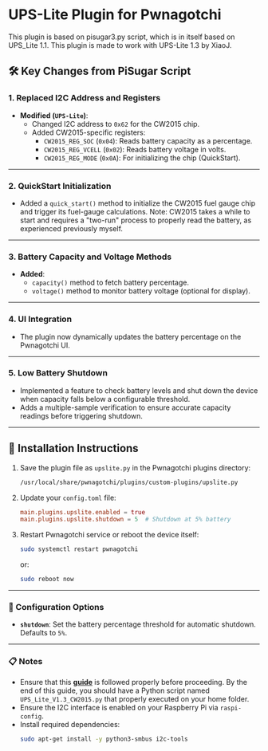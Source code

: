 # UPS-Lite Plugin for Pwnagotchi

This plugin is based on pisugar3.py script, which is in itself based on UPS_Lite 1.1. This plugin is made to work with UPS-Lite 1.3 by XiaoJ.

## 🛠️ Key Changes from PiSugar Script

### 1. **Replaced I2C Address and Registers**
   - **Modified (`UPS-Lite`)**: 
     - Changed I2C address to `0x62` for the CW2015 chip.
     - Added CW2015-specific registers:
       - `CW2015_REG_SOC` (`0x04`): Reads battery capacity as a percentage.
       - `CW2015_REG_VCELL` (`0x02`): Reads battery voltage in volts.
       - `CW2015_REG_MODE` (`0x0A`): For initializing the chip (QuickStart).

---

### 2. **QuickStart Initialization**
   - Added a `quick_start()` method to initialize the CW2015 fuel gauge chip and trigger its fuel-gauge calculations.
   Note: CW2015 takes a while to start and requires a "two-run" process to properly read the battery, as experienced previously myself.

---

### 3. **Battery Capacity and Voltage Methods**
   - **Added**:
     - `capacity()` method to fetch battery percentage.
     - `voltage()` method to monitor battery voltage (optional for display).

---

### 4. **UI Integration**
   - The plugin now dynamically updates the battery percentage on the Pwnagotchi UI.

---

### 5. **Low Battery Shutdown**
   - Implemented a feature to check battery levels and shut down the device when capacity falls below a configurable threshold.
   - Adds a multiple-sample verification to ensure accurate capacity readings before triggering shutdown.

---

## 💾 Installation Instructions
1. Save the plugin file as `upslite.py` in the Pwnagotchi plugins directory:
   ```bash
   /usr/local/share/pwnagotchi/plugins/custom-plugins/upslite.py
   ```
2. Update your `config.toml` file:
   ```toml
   main.plugins.upslite.enabled = true
   main.plugins.upslite.shutdown = 5  # Shutdown at 5% battery
   ```
3. Restart Pwnagotchi service or reboot the device itself:
   ```bash
   sudo systemctl restart pwnagotchi
   ```
    or:

   ```bash
   sudo reboot now
   ```

---

### 🔧 Configuration Options
- **`shutdown`**: Set the battery percentage threshold for automatic shutdown. Defaults to `5%`.

---

### 📋 Notes
- Ensure that this **[guide](https://github.com/linshuqin329/UPS-Lite/blob/master/UPS-Lite_V1.3_CW2015/Instructions%20for%20UPS-Lite%20V1.3.pdf)** is followed properly before proceeding. By the end of this guide, you should have a Python script named `UPS_Lite_V1.3_CW2015.py` that properly executed on your home folder.
- Ensure the I2C interface is enabled on your Raspberry Pi via `raspi-config`.
- Install required dependencies:
  ```bash
  sudo apt-get install -y python3-smbus i2c-tools
  ```
